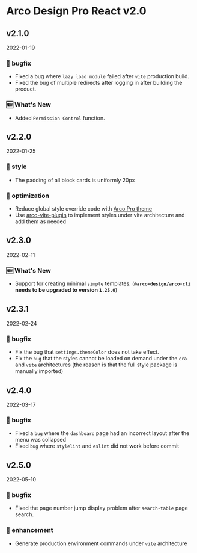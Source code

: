 # Arco Design Pro React v2.0

## v2.1.0

2022-01-19

### 🐛 bugfix

- Fixed a bug where `lazy load module` failed after `vite` production build.
- Fixed the bug of multiple redirects after logging in after building the product.

### 🆕 What's New

- Added `Permission Control` function.

## v2.2.0

2022-01-25

### 💅 style

- The padding of all block cards is uniformly 20px

### 💎 optimization

- Reduce global style override code with [Arco Pro theme](https://arco.design/themes/design/2207)
- Use [arco-vite-plugin](https://github.com/arco-design/arco-plugins/blob/main/packages/plugin-vite-react/README.md) to implement styles under vite architecture and add them as needed

## v2.3.0

2022-02-11

### 🆕 What's New

- Support for creating minimal `simple` templates. (**`@arco-design/arco-cli` needs to be upgraded to version `1.25.0`**)

## v2.3.1

2022-02-24

### 🐛 bugfix

- Fix the bug that `settings.themeColor` does not take effect.
- Fix the `bug` that the styles cannot be loaded on demand under the `cra` and `vite` architectures (the reason is that the full style package is manually imported)

## v2.4.0

2022-03-17

### 🐛 bugfix

- Fixed a `bug` where the `dashboard` page had an incorrect layout after the menu was collapsed
- Fixed `bug` where `stylelint` and `eslint` did not work before commit

## v2.5.0

2022-05-10

### 🐛 bugfix

- Fixed the page number jump display problem after `search-table` page search.

### 💎 enhancement

- Generate production environment commands under `vite` architecture
